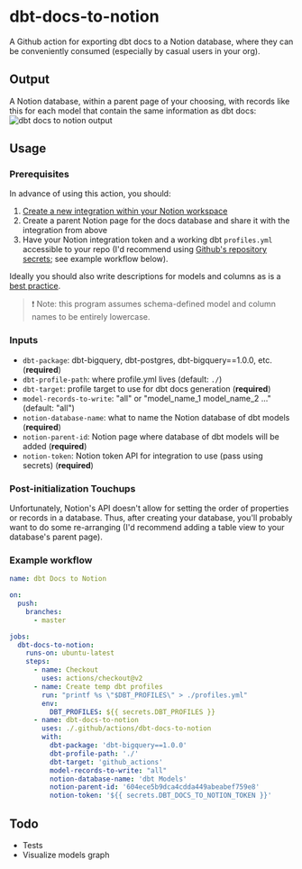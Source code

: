 # dbt-docs-to-notion

A Github action for exporting dbt docs to a Notion database, where they can be conveniently consumed (especially by casual users in your org).

## Output

A Notion database, within a parent page of your choosing, with records like this for each model that contain the same information as dbt docs:
![dbt docs to notion output](https://i.imgur.com/Y1EWj9l.png)

## Usage

### Prerequisites

In advance of using this action, you should:

1. [Create a new integration within your Notion workspace](https://www.notion.so/my-integrations)
2. Create a parent Notion page for the docs database and share it with the integration from above
3. Have your Notion integration token and a working dbt `profiles.yml` accessible to your repo (I'd recommend using [Github's repository secrets](https://docs.github.com/en/actions/security-guides/encrypted-secrets); see example workflow below).

Ideally you should also write descriptions for models and columns as is a [best practice](https://docs.getdbt.com/docs/building-a-dbt-project/documentation#adding-descriptions-to-your-project).

> ❗️ Note: this program assumes schema-defined model and column names to be entirely lowercase.

### Inputs

- `dbt-package`: dbt-bigquery, dbt-postgres, dbt-bigquery==1.0.0, etc. (**required**)
- `dbt-profile-path`: where profile.yml lives (default: `./`)
- `dbt-target`: profile target to use for dbt docs generation (**required**)
- `model-records-to-write`: "all" or "model_name_1 model_name_2 ..." (default: "all")
- `notion-database-name`: what to name the Notion database of dbt models (**required**)
- `notion-parent-id`: Notion page where database of dbt models will be added (**required**)
- `notion-token`: Notion token API for integration to use (pass using secrets) (**required**)

### Post-initialization Touchups

Unfortunately, Notion's API doesn't allow for setting the order of properties or records in a database. Thus, after creating your database, you'll probably want to do some re-arranging (I'd recommend adding a table view to your database's parent page).

### Example workflow

```yaml
name: dbt Docs to Notion

on:
  push:
    branches:
      - master

jobs:
  dbt-docs-to-notion:
    runs-on: ubuntu-latest
    steps:
      - name: Checkout
        uses: actions/checkout@v2
      - name: Create temp dbt profiles
        run: "printf %s \"$DBT_PROFILES\" > ./profiles.yml"
        env:
          DBT_PROFILES: ${{ secrets.DBT_PROFILES }}
      - name: dbt-docs-to-notion
        uses: ./.github/actions/dbt-docs-to-notion
        with:
          dbt-package: 'dbt-bigquery==1.0.0'
          dbt-profile-path: './'
          dbt-target: 'github_actions'
          model-records-to-write: "all"
          notion-database-name: 'dbt Models'
          notion-parent-id: '604ece5b9dca4cdda449abeabef759e8'
          notion-token: '${{ secrets.DBT_DOCS_TO_NOTION_TOKEN }}'
```

## Todo

- Tests
- Visualize models graph

